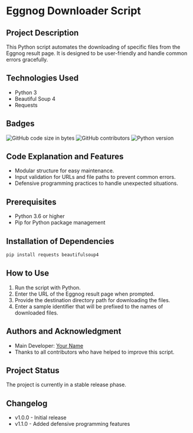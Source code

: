 
# Eggnog Downloader Script

## Project Description
This Python script automates the downloading of specific files from the Eggnog result page. It is designed to be user-friendly and handle common errors gracefully.

## Technologies Used
- Python 3
- Beautiful Soup 4
- Requests

## Badges
![GitHub code size in bytes](https://img.shields.io/github/languages/code-size/user/repo)
![GitHub contributors](https://img.shields.io/github/contributors/user/repo)
![Python version](https://img.shields.io/badge/python-3.8-blue.svg)

## Code Explanation and Features
- Modular structure for easy maintenance.
- Input validation for URLs and file paths to prevent common errors.
- Defensive programming practices to handle unexpected situations.

## Prerequisites
- Python 3.6 or higher
- Pip for Python package management

## Installation of Dependencies
```sh
pip install requests beautifulsoup4
```

## How to Use
1. Run the script with Python.
2. Enter the URL of the Eggnog result page when prompted.
3. Provide the destination directory path for downloading the files.
4. Enter a sample identifier that will be prefixed to the names of downloaded files.

## Authors and Acknowledgment
- Main Developer: [Your Name](https://github.com/yourusername)
- Thanks to all contributors who have helped to improve this script.

## Project Status
The project is currently in a stable release phase.

## Changelog
- v1.0.0 - Initial release
- v1.1.0 - Added defensive programming features

